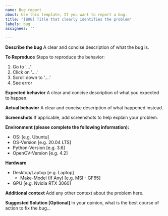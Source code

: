 ```yaml
---
name: Bug report
about: Use this template, If you want to report a bug.
title: "[BUG] Title that clearly identifies the problem"
labels: bug
assignees: ''

---
```


**Describe the bug**
A clear and concise description of what the bug is.

**To Reproduce**
Steps to reproduce the behavior:
1. Go to '...'
2. Click on '....'
3. Scroll down to '....'
4. See error

**Expected behavior**
A clear and concise description of what you expected to happen.

**Actual behavior**
A clear and concise description of what happened instead.

**Screenshots**
If applicable, add screenshots to help explain your problem.

**Environment (please complete the following information):**
 - OS: [e.g. Ubuntu]
 - OS-Version [e.g. 20.04 LTS]
 - Python-Version [e.g. 3.6]
 - OpenCV-Version [e.g. 4.2]

**Hardware**
- Desktop/Laptop [e.g. Laptop]
  - Make-Model (If Any) [e.g. MSI - GF65]
- GPU [e.g. Nvidia RTX 3060]

**Additional context**
Add any other context about the problem here.

**Suggested Solution [Optional]**
In your opinion, what is the best course of action to fix the bug...
